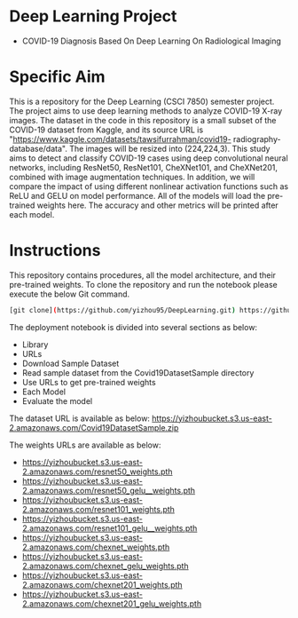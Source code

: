 # Deep Learning Project 
- COVID-19 Diagnosis Based On Deep Learning On Radiological Imaging
# Specific Aim
This is a repository for the Deep Learning (CSCI 7850) semester project. The project aims to use deep learning methods to analyze COVID-19 X-ray images. The dataset in the code in this repository is a small subset of the COVID-19 dataset from Kaggle, and its source URL is "https://www.kaggle.com/datasets/tawsifurrahman/covid19- radiography- database/data". The images will be resized into (224,224,3). This study aims to detect and classify COVID-19 cases using deep convolutional neural networks, including ResNet50, ResNet101, CheXNet101, and CheXNet201, combined with image augmentation techniques. In addition, we will compare the impact of using different nonlinear activation functions such as ReLU and GELU on model performance. All of the models will load the pre-trained weights here. The accuracy and other metrics will be printed after each model.
# Instructions
This repository contains  procedures, all the model architecture, and their pre-trained weights.
To clone the repository and run the notebook please execute the below Git command.
```sh
[git clone](https://github.com/yizhou95/DeepLearning.git) https://github.com/yizhou95/DeepLearning.git
```
  
The deployment notebook is divided into several sections as below:
* Library
* URLs
* Download Sample Dataset
* Read sample dataset from the Covid19DatasetSample directory
* Use URLs to get pre-trained weights
* Each Model
* Evaluate the model

The dataset URL is available as below:
https://yizhoubucket.s3.us-east-2.amazonaws.com/Covid19DatasetSample.zip

The weights URLs are available as below:
* https://yizhoubucket.s3.us-east-2.amazonaws.com/resnet50_weights.pth
* https://yizhoubucket.s3.us-east-2.amazonaws.com/resnet50_gelu__weights.pth
* https://yizhoubucket.s3.us-east-2.amazonaws.com/resnet101_weights.pth
* https://yizhoubucket.s3.us-east-2.amazonaws.com/resnet101_gelu__weights.pth
* https://yizhoubucket.s3.us-east-2.amazonaws.com/chexnet_weights.pth
* https://yizhoubucket.s3.us-east-2.amazonaws.com/chexnet_gelu_weights.pth
* https://yizhoubucket.s3.us-east-2.amazonaws.com/chexnet201_weights.pth
* https://yizhoubucket.s3.us-east-2.amazonaws.com/chexnet201_gelu_weights.pth


